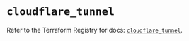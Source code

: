 # `cloudflare_tunnel`

Refer to the Terraform Registry for docs: [`cloudflare_tunnel`](https://registry.terraform.io/providers/cloudflare/cloudflare/4.48.0/docs/resources/tunnel).
